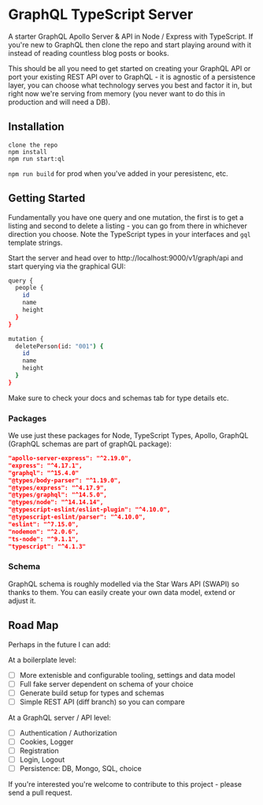 # GraphQL TypeScript Server 

A starter GraphQL Apollo Server & API in Node / Express with TypeScript. If you're new to GraphQL then clone the repo and start playing around with it instead of reading countless blog posts or books.

This should be all you need to get started on creating your GraphQL API or port your existing REST API over to GraphQL - it is agnostic of a persistence layer, you can choose what technology serves you best and factor it in, but right now we're serving from memory (you never want to do this in production and will need a DB).

## Installation

```
clone the repo
npm install
npm run start:ql
```

`npm run build` for prod when you've added in your peresistenc, etc.

## Getting Started 

Fundamentally you have one query and one mutation, the first is to get a listing and second to delete a listing - you can go from there in whichever direction you choose. Note the TypeScript types in your interfaces and `gql` template strings.

Start the server and head over to http://localhost:9000/v1/graph/api and start querying via the graphical GUI:

```bash
query {
  people {
    id
    name
    height
  }
}
```

```bash
mutation {
  deletePerson(id: "001") {
    id
    name
    height
  }
}
```

Make sure to check your docs and schemas tab for type details etc.

### Packages

We use just these packages for Node, TypeScript Types, Apollo, GraphQL (GraphQL schemas are part of graphQL package):

```json
"apollo-server-express": "^2.19.0",
"express": "^4.17.1",
"graphql": "^15.4.0"
"@types/body-parser": "^1.19.0",
"@types/express": "^4.17.9",
"@types/graphql": "^14.5.0",
"@types/node": "^14.14.14",
"@typescript-eslint/eslint-plugin": "^4.10.0",
"@typescript-eslint/parser": "^4.10.0",
"eslint": "^7.15.0",
"nodemon": "^2.0.6",
"ts-node": "^9.1.1",
"typescript": "^4.1.3"
```

### Schema

GraphQL schema is roughly modelled via the Star Wars API (SWAPI) so thanks to them. You can easily create your own 
data model, extend or adjust it.

## Road Map

Perhaps in the future I can add:

At a boilerplate level:

- [ ] More extenisble and configurable tooling, settings and data model
- [ ] Full fake server dependent on schema of your choice
- [ ] Generate build setup for types and schemas 
- [ ] Simple REST API (diff branch) so you can compare

At a GraphQL server / API level:

- [ ] Authentication / Authorization
- [ ] Cookies, Logger
- [ ] Registration
- [ ] Login, Logout
- [ ] Persistence: DB, Mongo, SQL, choice

If you're interested you're welcome to contribute to this project - please send a pull request.


